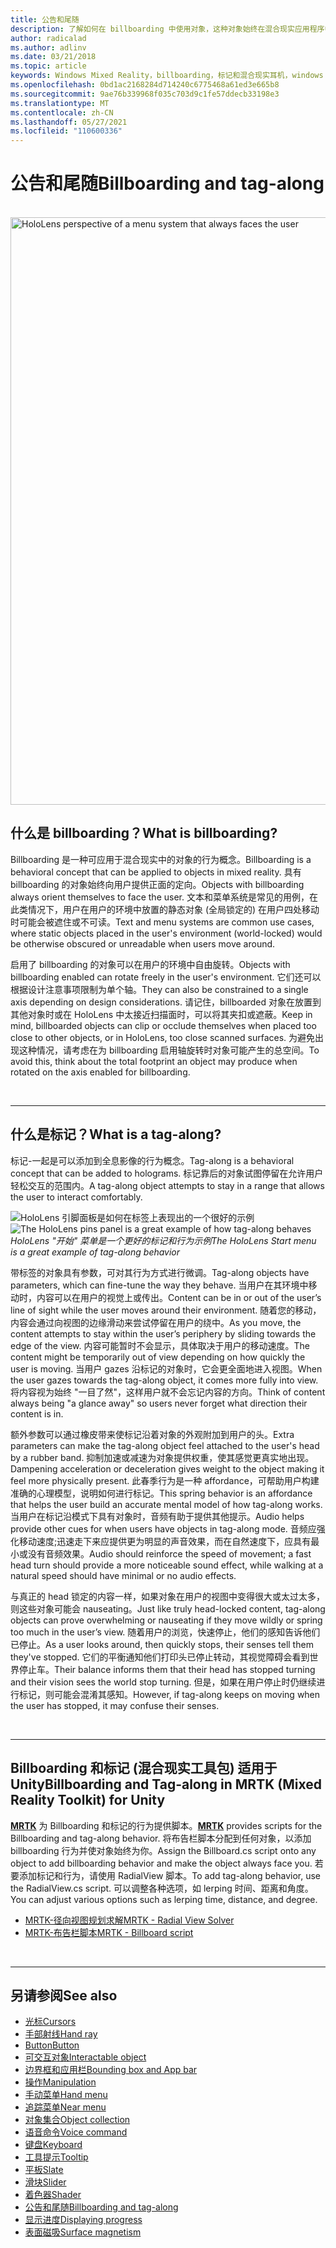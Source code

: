 ```yaml
---
title: 公告和尾随
description: 了解如何在 billboarding 中使用对象，这种对象始终在混合现实应用程序中对用户进行操作。
author: radicalad
ms.author: adlinv
ms.date: 03/21/2018
ms.topic: article
keywords: Windows Mixed Reality，billboarding，标记和混合现实耳机，windows mixed reality 耳机，虚拟现实耳机，HoloLens，MRTK，混合现实工具包
ms.openlocfilehash: 0bd1ac2168284d714240c6775468a61ed3e665b8
ms.sourcegitcommit: 9ae76b339968f035c703d9c1fe57ddecb33198e3
ms.translationtype: MT
ms.contentlocale: zh-CN
ms.lasthandoff: 05/27/2021
ms.locfileid: "110600336"
---
```

# <a name="billboarding-and-tag-along"></a><span data-ttu-id="45c03-104">公告和尾随</span><span class="sxs-lookup"><span data-stu-id="45c03-104">Billboarding and tag-along</span></span>

<br>

<img src="images/MRTK_TagAlong.gif" alt="HoloLens perspective of a menu system that always faces the user" width="940px">
<br>

## <a name="what-is-billboarding"></a><span data-ttu-id="45c03-105">什么是 billboarding？</span><span class="sxs-lookup"><span data-stu-id="45c03-105">What is billboarding?</span></span>

<span data-ttu-id="45c03-106">Billboarding 是一种可应用于混合现实中的对象的行为概念。</span><span class="sxs-lookup"><span data-stu-id="45c03-106">Billboarding is a behavioral concept that can be applied to objects in mixed reality.</span></span> <span data-ttu-id="45c03-107">具有 billboarding 的对象始终向用户提供正面的定向。</span><span class="sxs-lookup"><span data-stu-id="45c03-107">Objects with billboarding always orient themselves to face the user.</span></span> <span data-ttu-id="45c03-108">文本和菜单系统是常见的用例，在此类情况下，用户在用户的环境中放置的静态对象 (全局锁定的) 在用户四处移动时可能会被遮住或不可读。</span><span class="sxs-lookup"><span data-stu-id="45c03-108">Text and menu systems are common use cases, where static objects placed in the user's environment (world-locked) would be otherwise obscured or unreadable when users move around.</span></span>

<span data-ttu-id="45c03-109">启用了 billboarding 的对象可以在用户的环境中自由旋转。</span><span class="sxs-lookup"><span data-stu-id="45c03-109">Objects with billboarding enabled can rotate freely in the user's environment.</span></span> <span data-ttu-id="45c03-110">它们还可以根据设计注意事项限制为单个轴。</span><span class="sxs-lookup"><span data-stu-id="45c03-110">They can also be constrained to a single axis depending on design considerations.</span></span> <span data-ttu-id="45c03-111">请记住，billboarded 对象在放置到其他对象时或在 HoloLens 中太接近扫描面时，可以将其夹扣或遮蔽。</span><span class="sxs-lookup"><span data-stu-id="45c03-111">Keep in mind, billboarded objects can clip or occlude themselves when placed too close to other objects, or in HoloLens, too close scanned surfaces.</span></span> <span data-ttu-id="45c03-112">为避免出现这种情况，请考虑在为 billboarding 启用轴旋转时对象可能产生的总空间。</span><span class="sxs-lookup"><span data-stu-id="45c03-112">To avoid this, think about the total footprint an object may produce when rotated on the axis enabled for billboarding.</span></span>

<br>

---
## <a name="what-is-a-tag-along"></a><span data-ttu-id="45c03-113">什么是标记？</span><span class="sxs-lookup"><span data-stu-id="45c03-113">What is a tag-along?</span></span>

<span data-ttu-id="45c03-114">标记-一起是可以添加到全息影像的行为概念。</span><span class="sxs-lookup"><span data-stu-id="45c03-114">Tag-along is a behavioral concept that can be added to holograms.</span></span> <span data-ttu-id="45c03-115">标记靠后的对象试图停留在允许用户轻松交互的范围内。</span><span class="sxs-lookup"><span data-stu-id="45c03-115">A tag-along object attempts to stay in a range that allows the user to interact comfortably.</span></span>

<span data-ttu-id="45c03-116">![HoloLens 引脚面板是如何在标签上表现出的一个很好的示例](images/tagalong-1000px.jpg)</span><span class="sxs-lookup"><span data-stu-id="45c03-116">![The HoloLens pins panel is a great example of how tag-along behaves](images/tagalong-1000px.jpg)</span></span><br>
<span data-ttu-id="45c03-117">*HoloLens "开始" 菜单是一个更好的标记和行为示例*</span><span class="sxs-lookup"><span data-stu-id="45c03-117">*The HoloLens Start menu is a great example of tag-along behavior*</span></span>

<span data-ttu-id="45c03-118">带标签的对象具有参数，可对其行为方式进行微调。</span><span class="sxs-lookup"><span data-stu-id="45c03-118">Tag-along objects have parameters, which can fine-tune the way they behave.</span></span> <span data-ttu-id="45c03-119">当用户在其环境中移动时，内容可以在用户的视觉上或传出。</span><span class="sxs-lookup"><span data-stu-id="45c03-119">Content can be in or out of the user’s line of sight while the user moves around their environment.</span></span> <span data-ttu-id="45c03-120">随着您的移动，内容会通过向视图的边缘滑动来尝试停留在用户的绕中。</span><span class="sxs-lookup"><span data-stu-id="45c03-120">As you move, the content attempts to stay within the user’s periphery by sliding towards the edge of the view.</span></span> <span data-ttu-id="45c03-121">内容可能暂时不会显示，具体取决于用户的移动速度。</span><span class="sxs-lookup"><span data-stu-id="45c03-121">The content might be temporarily out of view depending on how quickly the user is moving.</span></span> <span data-ttu-id="45c03-122">当用户 gazes 沿标记的对象时，它会更全面地进入视图。</span><span class="sxs-lookup"><span data-stu-id="45c03-122">When the user gazes towards the tag-along object, it comes more fully into view.</span></span> <span data-ttu-id="45c03-123">将内容视为始终 "一目了然"，这样用户就不会忘记内容的方向。</span><span class="sxs-lookup"><span data-stu-id="45c03-123">Think of content always being "a glance away" so users never forget what direction their content is in.</span></span>

<span data-ttu-id="45c03-124">额外参数可以通过橡皮带来使标记沿着对象的外观附加到用户的头。</span><span class="sxs-lookup"><span data-stu-id="45c03-124">Extra parameters can make the tag-along object feel attached to the user's head by a rubber band.</span></span> <span data-ttu-id="45c03-125">抑制加速或减速为对象提供权重，使其感觉更真实地出现。</span><span class="sxs-lookup"><span data-stu-id="45c03-125">Dampening acceleration or deceleration gives weight to the object making it feel more physically present.</span></span> <span data-ttu-id="45c03-126">此春季行为是一种 affordance，可帮助用户构建准确的心理模型，说明如何进行标记。</span><span class="sxs-lookup"><span data-stu-id="45c03-126">This spring behavior is an affordance that helps the user build an accurate mental model of how tag-along works.</span></span> <span data-ttu-id="45c03-127">当用户在标记沿模式下具有对象时，音频有助于提供其他提示。</span><span class="sxs-lookup"><span data-stu-id="45c03-127">Audio helps provide other cues for when users have objects in tag-along mode.</span></span> <span data-ttu-id="45c03-128">音频应强化移动速度;迅速走下来应提供更为明显的声音效果，而在自然速度下，应具有最小或没有音频效果。</span><span class="sxs-lookup"><span data-stu-id="45c03-128">Audio should reinforce the speed of movement; a fast head turn should provide a more noticeable sound effect, while walking at a natural speed should have minimal or no audio effects.</span></span>

<span data-ttu-id="45c03-129">与真正的 head 锁定的内容一样，如果对象在用户的视图中变得很大或太过太多，则这些对象可能会 nauseating。</span><span class="sxs-lookup"><span data-stu-id="45c03-129">Just like truly head-locked content, tag-along objects can prove overwhelming or nauseating if they move wildly or spring too much in the user’s view.</span></span> <span data-ttu-id="45c03-130">随着用户的浏览，快速停止，他们的感知告诉他们已停止。</span><span class="sxs-lookup"><span data-stu-id="45c03-130">As a user looks around, then quickly stops, their senses tell them they've stopped.</span></span> <span data-ttu-id="45c03-131">它们的平衡通知他们打印头已停止转动，其视觉障碍会看到世界停止车。</span><span class="sxs-lookup"><span data-stu-id="45c03-131">Their balance informs them that their head has stopped turning and their vision sees the world stop turning.</span></span> <span data-ttu-id="45c03-132">但是，如果在用户停止时仍继续进行标记，则可能会混淆其感知。</span><span class="sxs-lookup"><span data-stu-id="45c03-132">However, if tag-along keeps on moving when the user has stopped, it may confuse their senses.</span></span>

<br>

---

## <a name="billboarding-and-tag-along-in-mrtk-mixed-reality-toolkit-for-unity"></a><span data-ttu-id="45c03-133">Billboarding 和标记 (混合现实工具包) 适用于 Unity</span><span class="sxs-lookup"><span data-stu-id="45c03-133">Billboarding and Tag-along in MRTK (Mixed Reality Toolkit) for Unity</span></span>
<span data-ttu-id="45c03-134">**[MRTK](https://github.com/Microsoft/MixedRealityToolkit-Unity)** 为 Billboarding 和标记的行为提供脚本。</span><span class="sxs-lookup"><span data-stu-id="45c03-134">**[MRTK](https://github.com/Microsoft/MixedRealityToolkit-Unity)** provides scripts for the Billboarding and tag-along behavior.</span></span> <span data-ttu-id="45c03-135">将布告栏脚本分配到任何对象，以添加 billboarding 行为并使对象始终为你。</span><span class="sxs-lookup"><span data-stu-id="45c03-135">Assign the Billboard.cs script onto any object to add billboarding behavior and make the object always face you.</span></span> <span data-ttu-id="45c03-136">若要添加标记和行为，请使用 RadialView 脚本。</span><span class="sxs-lookup"><span data-stu-id="45c03-136">To add tag-along behavior, use the RadialView.cs script.</span></span> <span data-ttu-id="45c03-137">可以调整各种选项，如 lerping 时间、距离和角度。</span><span class="sxs-lookup"><span data-stu-id="45c03-137">You can adjust various options such as lerping time, distance, and degree.</span></span>

* [<span data-ttu-id="45c03-138">MRTK-径向视图规划求解</span><span class="sxs-lookup"><span data-stu-id="45c03-138">MRTK - Radial View Solver</span></span>](/windows/mixed-reality/mrtk-unity/features/ux-building-blocks/solvers/solver#radialview)
* [<span data-ttu-id="45c03-139">MRTK-布告栏脚本</span><span class="sxs-lookup"><span data-stu-id="45c03-139">MRTK - Billboard script</span></span>](https://github.com/microsoft/MixedRealityToolkit-Unity/blob/mrtk_release/Assets/MixedRealityToolkit.SDK/Features/UX/Scripts/Utilities/Billboard.cs)


<br>

---

## <a name="see-also"></a><span data-ttu-id="45c03-140">另请参阅</span><span class="sxs-lookup"><span data-stu-id="45c03-140">See also</span></span>

* [<span data-ttu-id="45c03-141">光标</span><span class="sxs-lookup"><span data-stu-id="45c03-141">Cursors</span></span>](cursors.md)
* [<span data-ttu-id="45c03-142">手部射线</span><span class="sxs-lookup"><span data-stu-id="45c03-142">Hand ray</span></span>](point-and-commit.md)
* [<span data-ttu-id="45c03-143">Button</span><span class="sxs-lookup"><span data-stu-id="45c03-143">Button</span></span>](button.md)
* [<span data-ttu-id="45c03-144">可交互对象</span><span class="sxs-lookup"><span data-stu-id="45c03-144">Interactable object</span></span>](interactable-object.md)
* [<span data-ttu-id="45c03-145">边界框和应用栏</span><span class="sxs-lookup"><span data-stu-id="45c03-145">Bounding box and App bar</span></span>](app-bar-and-bounding-box.md)
* [<span data-ttu-id="45c03-146">操作</span><span class="sxs-lookup"><span data-stu-id="45c03-146">Manipulation</span></span>](direct-manipulation.md)
* [<span data-ttu-id="45c03-147">手动菜单</span><span class="sxs-lookup"><span data-stu-id="45c03-147">Hand menu</span></span>](hand-menu.md)
* [<span data-ttu-id="45c03-148">追踪菜单</span><span class="sxs-lookup"><span data-stu-id="45c03-148">Near menu</span></span>](near-menu.md)
* [<span data-ttu-id="45c03-149">对象集合</span><span class="sxs-lookup"><span data-stu-id="45c03-149">Object collection</span></span>](object-collection.md)
* [<span data-ttu-id="45c03-150">语音命令</span><span class="sxs-lookup"><span data-stu-id="45c03-150">Voice command</span></span>](voice-input.md)
* [<span data-ttu-id="45c03-151">键盘</span><span class="sxs-lookup"><span data-stu-id="45c03-151">Keyboard</span></span>](keyboard.md)
* [<span data-ttu-id="45c03-152">工具提示</span><span class="sxs-lookup"><span data-stu-id="45c03-152">Tooltip</span></span>](tooltip.md)
* [<span data-ttu-id="45c03-153">平板</span><span class="sxs-lookup"><span data-stu-id="45c03-153">Slate</span></span>](slate.md)
* [<span data-ttu-id="45c03-154">滑块</span><span class="sxs-lookup"><span data-stu-id="45c03-154">Slider</span></span>](slider.md)
* [<span data-ttu-id="45c03-155">着色器</span><span class="sxs-lookup"><span data-stu-id="45c03-155">Shader</span></span>](shader.md)
* [<span data-ttu-id="45c03-156">公告和尾随</span><span class="sxs-lookup"><span data-stu-id="45c03-156">Billboarding and tag-along</span></span>](billboarding-and-tag-along.md)
* [<span data-ttu-id="45c03-157">显示进度</span><span class="sxs-lookup"><span data-stu-id="45c03-157">Displaying progress</span></span>](progress.md)
* [<span data-ttu-id="45c03-158">表面磁吸</span><span class="sxs-lookup"><span data-stu-id="45c03-158">Surface magnetism</span></span>](surface-magnetism.md)